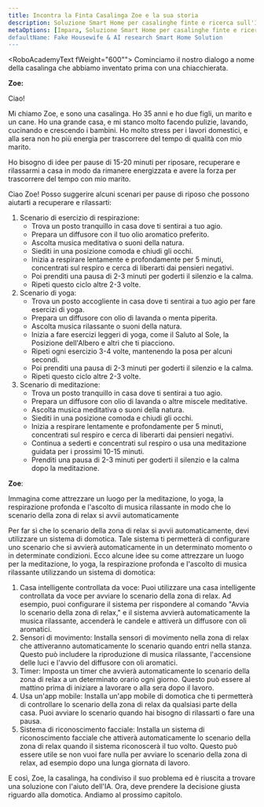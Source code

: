 ```yaml
---
title: Incontra la Finta Casalinga Zoe e la sua storia
description: Soluzione Smart Home per casalinghe finte e ricerca sull'IA
metaOptions: [Impara, Soluzione Smart Home per casalinghe finte e ricerca sull'IA]
defaultName: Fake Housewife & AI research Smart Home Solution
---
```


<LessonImages imageClasses="mb"  src='fake-housewife-and-ai-research-smart-home-solution/lesson-2-banner.png' alt="fake housewife ai" />

<RoboAcademyText fWeight="600"">
Cominciamo il nostro dialogo a nome della casalinga che abbiamo inventato prima con una chiacchierata.
</RoboAcademyText>

<RoboAcademyDialog >

**Zoe:**

Ciao!

Mi chiamo Zoe, e sono una casalinga. Ho 35 anni e ho due figli, un marito e un cane. Ho una grande casa, e mi stanco molto facendo pulizie, lavando, cucinando e crescendo i bambini. Ho molto stress per i lavori domestici, e alla sera non ho più energia per trascorrere del tempo di qualità con mio marito.

Ho bisogno di idee per pause di 15-20 minuti per riposare, recuperare e rilassarmi a casa in modo da rimanere energizzata e avere la forza per trascorrere del tempo con mio marito.


</RoboAcademyDialog>



<RoboAcademyDialog>

<ChatGPT/>

Ciao Zoe! Posso suggerire alcuni scenari per pause di riposo che possono aiutarti a recuperare e rilassarti:

1. Scenario di esercizio di respirazione:
    - Trova un posto tranquillo in casa dove ti sentirai a tuo agio.
    - Prepara un diffusore con il tuo olio aromatico preferito.
    - Ascolta musica meditativa o suoni della natura.
    - Siediti in una posizione comoda e chiudi gli occhi.
    - Inizia a respirare lentamente e profondamente per 5 minuti, concentrati sul respiro e cerca di liberarti dai pensieri negativi.
    - Poi prenditi una pausa di 2-3 minuti per goderti il silenzio e la calma.
    - Ripeti questo ciclo altre 2-3 volte.
2. Scenario di yoga:
    - Trova un posto accogliente in casa dove ti sentirai a tuo agio per fare esercizi di yoga.
    - Prepara un diffusore con olio di lavanda o menta piperita.
    - Ascolta musica rilassante o suoni della natura.
    - Inizia a fare esercizi leggeri di yoga, come il Saluto al Sole, la Posizione dell'Albero e altri che ti piacciono.
    - Ripeti ogni esercizio 3-4 volte, mantenendo la posa per alcuni secondi.
    - Poi prenditi una pausa di 2-3 minuti per goderti il silenzio e la calma.
    - Ripeti questo ciclo altre 2-3 volte.
3. Scenario di meditazione:
    - Trova un posto tranquillo in casa dove ti sentirai a tuo agio.
    - Prepara un diffusore con olio di lavanda o altre miscele meditative.
    - Ascolta musica meditativa o suoni della natura.
    - Siediti in una posizione comoda e chiudi gli occhi.
    - Inizia a respirare lentamente e profondamente per 5 minuti, concentrati sul respiro e cerca di liberarti dai pensieri negativi.
    - Continua a sederti e concentrati sul respiro o usa una meditazione guidata per i prossimi 10-15 minuti.
    - Prenditi una pausa di 2-3 minuti per goderti il silenzio e la calma dopo la meditazione.

</RoboAcademyDialog>

<RoboAcademyDialog>

**Zoe**:

Immagina come attrezzare un luogo per la meditazione, lo yoga, la respirazione profonda e l'ascolto di musica rilassante in modo che lo scenario della zona di relax si avvii automaticamente

</RoboAcademyDialog>

<RoboAcademyDialog>

<ChatGPT/>

Per far sì che lo scenario della zona di relax si avvii automaticamente, devi utilizzare un sistema di domotica. Tale sistema ti permetterà di configurare uno scenario che si avvierà automaticamente in un determinato momento o in determinate condizioni. Ecco alcune idee su come attrezzare un luogo per la meditazione, lo yoga, la respirazione profonda e l'ascolto di musica rilassante utilizzando un sistema di domotica:

1. Casa intelligente controllata da voce: Puoi utilizzare una casa intelligente controllata da voce per avviare lo scenario della zona di relax. Ad esempio, puoi configurare il sistema per rispondere al comando "Avvia lo scenario della zona di relax," e il sistema avvierà automaticamente la musica rilassante, accenderà le candele e attiverà un diffusore con oli aromatici.
2. Sensori di movimento: Installa sensori di movimento nella zona di relax che attiveranno automaticamente lo scenario quando entri nella stanza. Questo può includere la riproduzione di musica rilassante, l'accensione delle luci e l'avvio del diffusore con oli aromatici.
3. Timer: Imposta un timer che avvierà automaticamente lo scenario della zona di relax a un determinato orario ogni giorno. Questo può essere al mattino prima di iniziare a lavorare o alla sera dopo il lavoro.
4. Usa un'app mobile: Installa un'app mobile di domotica che ti permetterà di controllare lo scenario della zona di relax da qualsiasi parte della casa. Puoi avviare lo scenario quando hai bisogno di rilassarti o fare una pausa.
5. Sistema di riconoscimento facciale: Installa un sistema di riconoscimento facciale che attiverà automaticamente lo scenario della zona di relax quando il sistema riconoscerà il tuo volto. Questo può essere utile se non vuoi fare nulla per avviare lo scenario della zona di relax, ad esempio dopo una lunga giornata di lavoro.

</RoboAcademyDialog>

<RoboAcademyText>

E così, Zoe, la casalinga, ha condiviso il suo problema ed è riuscita a trovare una soluzione con l'aiuto dell'IA. Ora, deve prendere la decisione giusta riguardo alla domotica. Andiamo al prossimo capitolo.

</RoboAcademyText>